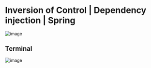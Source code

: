 # Inversion of Control | Dependency injection | Spring

![image](https://github.com/m-mourouh/IOC-Spring/assets/60442896/eaea65a4-2072-4169-9d37-5aef5763b3cc)


## Terminal
![image](https://github.com/m-mourouh/IOC-Spring/assets/60442896/d17c2bd3-7dc0-4ce3-882f-6d39b7e6cdec)

